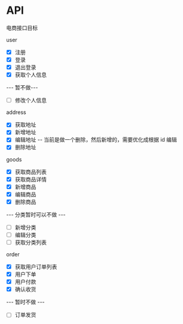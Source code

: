 # API

电商接口目标

user

- [x] 注册
- [x] 登录
- [x] 退出登录
- [x] 获取个人信息

--- 暂不做---
- [ ] 修改个人信息

address

- [x] 获取地址
- [x] 新增地址
- [x] 编辑地址 -- 当前是做一个删除，然后新增的，需要优化成根据 id 编辑
- [x] 删除地址

goods

- [x] 获取商品列表
- [x] 获取商品详情
- [x] 新增商品
- [x] 编辑商品
- [x] 删除商品

--- 分类暂时可以不做 ---

- [ ] 新增分类
- [ ] 编辑分类
- [ ] 获取分类列表

order

- [x] 获取用户订单列表
- [x] 用户下单
- [x] 用户付款
- [x] 确认收货

--- 暂时不做 ---
- [ ] 订单发货
